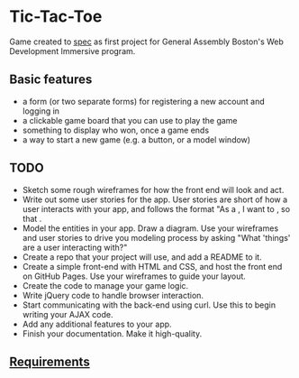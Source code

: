 # Tic-Tac-Toe

Game created to [spec](https://github.com/ga-wdi-boston/game-project) as first project for General Assembly Boston's Web Development Immersive program. 

## Basic features

- a form (or two separate forms) for registering a new account and logging in
- a clickable game board that you can use to play the game
- something to display who won, once a game ends
- a way to start a new game (e.g. a button, or a model window)

## TODO

- Sketch some rough wireframes for how the front end will look and act.
- Write out some user stories for the app. User stories are short of how a user interacts with your app, and follows the format "As a <role>, I want to <do something>, so that <some goal>.
- Model the entities in your app. Draw a diagram. Use your wireframes and user stories to drive you modeling process by asking "What 'things' are a user interacting with?"
- Create a repo that your project will use, and add a README to it.
- Create a simple front-end with HTML and CSS, and host the front end on GitHub Pages. Use your wireframes to guide your layout.
- Create the code to manage your game logic.
- Write jQuery code to handle browser interaction.
- Start communicating with the back-end using curl. Use this to begin writing your AJAX code.
- Add any additional features to your app.
- Finish your documentation. Make it high-quality.

## [Requirements](https://github.com/ga-wdi-boston/game-project/blob/master/requirements.md)
